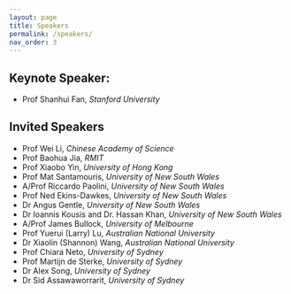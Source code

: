 ```yaml
---
layout: page
title: Speakers
permalink: /speakers/
nav_order: 3
---
```

## Keynote Speaker:
- Prof Shanhui Fan, *Stanford University*

## Invited Speakers
- Prof Wei Li, *Chinese Academy of Science*
- Prof Baohua Jia, *RMIT*
- Prof Xiaobo Yin, *University of Hong Kong*
- Prof Mat Santamouris, *University of New South Wales*
- A/Prof Riccardo Paolini, *University of New South Wales*
- Prof Ned Ekins-Dawkes, *University of New South Wales*
- Dr Angus Gentle, *University of New South Wales*
- Dr Ioannis Kousis and Dr. Hassan Khan, *University of New South Wales*
- A/Prof James Bullock, *University of Melbourne*
- Prof Yuerui (Larry) Lu, *Australian National University*
- Dr Xiaolin (Shannon) Wang, *Australian National University*
- Prof Chiara Neto, *University of Sydney*
- Prof Martijn de Sterke, *University of Sydney*
- Dr Alex Song, *University of Sydney*
- Dr Sid Assawaworrarit, *University of Sydney*
